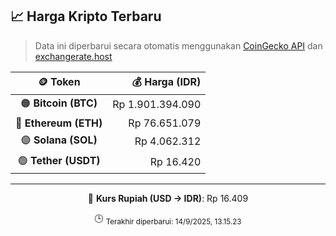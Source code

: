 

<!-- HARGA_KRIPTO -->
## 📈 Harga Kripto Terbaru

> Data ini diperbarui secara otomatis menggunakan [CoinGecko API](https://www.coingecko.com/) dan [exchangerate.host](https://exchangerate.host/)

<div align="center">

| 🪙 Token | 💰 Harga (IDR) |
|:------:|---------------:|
| 🟠 **Bitcoin (BTC)**   | Rp 1.901.394.090 |
| 🔵 **Ethereum (ETH)**  | Rp 76.651.079 |
| 🟣 **Solana (SOL)**    | Rp 4.062.312 |
| 🟢 **Tether (USDT)**   | Rp 16.420 |

---

💱 **Kurs Rupiah (USD → IDR)**: Rp 16.409

🕒 <sub>Terakhir diperbarui: 14/9/2025, 13.15.23</sub>

</div>
<!-- /HARGA_KRIPTO -->